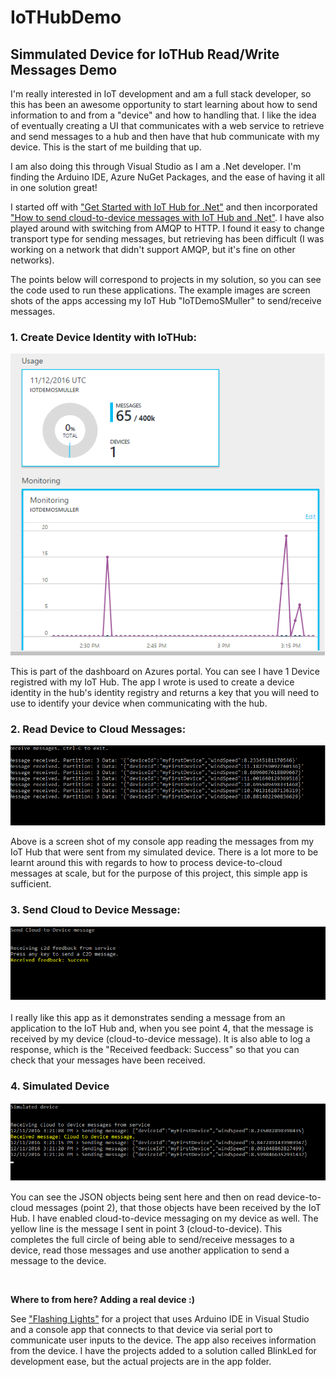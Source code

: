 # IoTHubDemo
<h2>Simmulated Device for IoTHub Read/Write Messages Demo</h2>

<p>I'm really interested in IoT development and am a full stack developer, so this has been an awesome opportunity to start learning about how to send information to and from a "device" and how to handling that. I like the idea of eventually creating a UI that communicates with a web service to retrieve and send messages to a hub and then have that hub communicate with my device. This is the start of me building that up.</p>

<p>I am also doing this through Visual Studio as I am a .Net developer. I'm finding the Arduino IDE, Azure NuGet Packages, and the ease of having it all in one solution great!</p>

<p>I started off with <a href="https://azure.microsoft.com/en-us/documentation/articles/iot-hub-csharp-csharp-getstarted">"Get Started with IoT Hub for .Net"</a> and then incorporated <a href="https://azure.microsoft.com/en-us/documentation/articles/iot-hub-csharp-csharp-c2d">"How to send cloud-to-device messages with IoT Hub and .Net"</a>. I have also played around with switching from AMQP to HTTP. I found it easy to change transport type for sending messages, but retrieving has been difficult (I was working on a network that didn't support AMQP, but it's fine on other networks).</p>

<p>The points below will correspond to projects in my solution, so you can see the code used to run these applications. The example images are screen shots of the apps accessing my IoT Hub "IoTDemoSMuller" to send/receive messages.</p>

<h3>1. Create Device Identity with IoTHub:</h3>
<p align="center">
  <img src="https://github.com/SandraMuller/IoTHubDemo/blob/master/ScreenShot/IoTHubDashboard.png"/>
</p>
<p>This is part of the dashboard on Azures portal. You can see I have 1 Device registred with my IoT Hub. The app I wrote is used to create a device identity in the hub's identity registry and returns a key that you will need to use to identify your device when communicating with the hub.</p>

<h3>2. Read Device to Cloud Messages:</h3>
<p align="center">
  <img src="https://github.com/SandraMuller/IoTHubDemo/blob/master/ScreenShot/ReadMessages.png"/>
</p>
<p>Above is a screen shot of my console app reading the messages from my IoT Hub that were sent from my simulated device. There is a lot more to be learnt around this with regards to how to process device-to-cloud messages at scale, but for the purpose of this project, this simple app is sufficient.</p>

<h3>3. Send Cloud to Device Message:</h3>
<p align="center">
  <img src="https://github.com/SandraMuller/IoTHubDemo/blob/master/ScreenShot/SendMessageToDevice.png"/>
</p>
<p>I really like this app as it demonstrates sending a message from an application to the IoT Hub and, when you see point 4, that the message is received by my device (cloud-to-device message). It is also able to log a response, which is the "Received feedback: Success" so that you can check that your messages have been received.</p>

<h3>4. Simulated Device</h3>
<p align="center">
  <img src="https://github.com/SandraMuller/IoTHubDemo/blob/master/ScreenShot/SimulatedDeviceSendRecieveMessage.png"/>
</p>
<p>You can see the JSON objects being sent here and then on read device-to-cloud messages (point 2), that those objects have been received by the IoT Hub. I have enabled cloud-to-device messaging on my device as well. The yellow line is the message I sent in point 3 (cloud-to-device). This completes the full circle of being able to send/receive messages to a device, read those messages and use another application to send a message to the device.</p></br>

<p><strong>Where to from here? Adding a real device :)</strong></p>

<p>See <a href="https://github.com/SandraMuller/FlashingLights">"Flashing Lights"</a> for a project that uses Arduino IDE in Visual Studio and a console app that connects to that device via serial port to communicate user inputs to the device. The app also receives information from the device. I have the projects added to a solution called BlinkLed for development ease, but the actual projects are in the app folder.</p>
